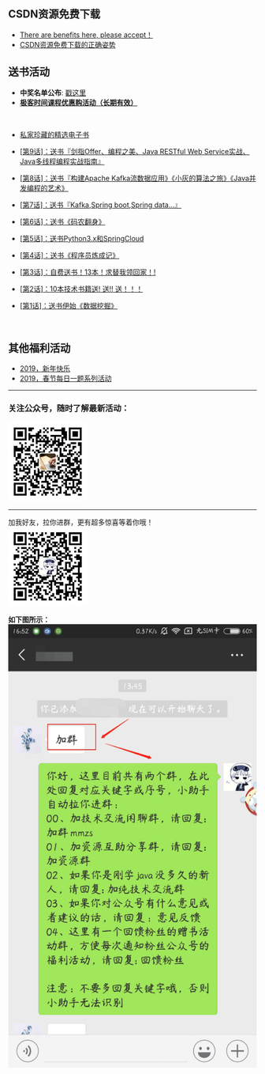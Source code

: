 ## CSDN资源免费下载
- [There are benefits here, please accept！](https://mp.weixin.qq.com/s/ttpBQ6c8P0uOC8Ih34WzEA)
- [CSDN资源免费下载的正确姿势](https://mp.weixin.qq.com/s/fT_I4f4Jo2hhLm0rCnfTNw)

## 送书活动
- **中奖名单公布**: [戳这里](https://github.com/mmzsblog/blog-mmzsit/blob/master/src/activity/winners_list.md)
- [**极客时间课程优惠购活动（长期有效）**](https://github.com/mmzsblog/blog-mmzsit/blob/master/src/advertisement.md)
<br>

- [私家珍藏的精选电子书](https://github.com/mmzsblog/blog-mmzsit/tree/master/Recommend_Books)

- [[第9话]：送书『剑指Offer、编程之美、Java RESTful Web Service实战、Java多线程编程实战指南』](https://mp.weixin.qq.com/s/v1CZQugZTzL6jdAGMER-WQ)
- [[第8话]：送书『构建Apache Kafka流数据应用》《小灰的算法之旅》《Java并发编程的艺术》](https://mp.weixin.qq.com/s?__biz=MzU4NzYwNDAwMg==&mid=2247485658&idx=1&sn=cfe6608ef7ef1bb6cbabae9be9711092&chksm=fde8c197ca9f488151853fc0b7fb2729da822addb382c9321ba981e36765955f26c30f617b5e&scene=0#rd)
- [[第7话]：送书『Kafka,Spring boot,Spring data...』](https://mp.weixin.qq.com/s?__biz=MzU4NzYwNDAwMg==&mid=2247485358&idx=1&sn=494b6ab5d738d4a9a8d6f1d0c4100a5d&chksm=fde8cee3ca9f47f5c6d49a1e37d32fd0a07c6c813faa3a0823614ed2e9110c7c380dc13b1757&scene=0#rd)
- [[第6话]：送书《码农翻身》](https://mp.weixin.qq.com/s?__biz=MzU4NzYwNDAwMg==&mid=2247485350&idx=1&sn=52d86bea6ad6b8f695b3fe18009b1cb9&chksm=fde8ceebca9f47fdef5d4b76fed0c6c485f3a71b5e1b2528452bc59766a37e8d0b7ebc0367b2&scene=0#rd)
- [[第5话]：送书Python3.x和SpringCloud](https://mp.weixin.qq.com/s?__biz=MzU4NzYwNDAwMg==&mid=2247485344&idx=1&sn=39c658c539647d1c8b48d8879e9fc212&chksm=fde8ceedca9f47fbfb9e559d0100f8c24561bab630c1830d42bedfa0f86f1d80eaed2176d276&scene=0#rd)
- [[第4话]：送书《程序员炼成记》](https://mp.weixin.qq.com/s?__biz=MzU4NzYwNDAwMg==&mid=2247485074&idx=1&sn=1b6264972236f79d1fd9f7d3bc3cad61&chksm=fde8cfdfca9f46c98b1669269e673160650a89f9633dd51fc52c8234398c979e4afb65dc37d2&scene=0#rd)
- [[第3话]：自费送书！13本！求替我领回家！!](https://mp.weixin.qq.com/s?__biz=MzU4NzYwNDAwMg==&mid=2247484854&idx=1&sn=95541a5729952b1205fe3914cd53353d&chksm=fde8ccfbca9f45ed69293a932c98d07d0447e441e69f214563df5312600381446c294f1f7946&scene=0#rd)
- [[第2话]：10本技术书籍送! 送!! 送！！！](https://mp.weixin.qq.com/s?__biz=MzU4NzYwNDAwMg==&mid=2247484557&idx=1&sn=fa436ab955a772884365ede8a5642e52&chksm=fde8cdc0ca9f44d6860a0d66ccccad070d7b0c3c8f393f05c6b4847e90bb318ec56fe31c3649&scene=0#rd)
- [[第1话]：送书伊始《数据挖掘》](https://mp.weixin.qq.com/s?__biz=MzU4NzYwNDAwMg==&mid=2247484557&idx=1&sn=fa436ab955a772884365ede8a5642e52&chksm=fde8cdc0ca9f44d6860a0d66ccccad070d7b0c3c8f393f05c6b4847e90bb318ec56fe31c3649&scene=0#rd)
<br>





## 其他福利活动
- [2019，新年快乐](https://mp.weixin.qq.com/s?__biz=MzU4NzYwNDAwMg==&mid=2247484645&idx=1&sn=f63ad7a3bf3086f56619e2434c349156&chksm=fde8cda8ca9f44bebe0c05d64f0219c05c159454c5684fccb734005ef04e1c988273f5b9f09e&scene=0#rd)
- [2019，春节每日一题系列活动](https://github.com/mmzsblog/blog-mmzsit/blob/master/src/activity/spring-activity-2019.md)












<hr>

### 关注公众号，随时了解最新活动：
![image](./image/gzh.png)
<hr>

加我好友，拉你进群，更有超多惊喜等着你哦！<br>
![image](./image/mmzsblog.png)

**如下图所示：**<br>
![image](./image/example.png)